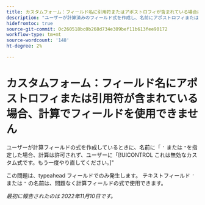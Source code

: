 ```yaml
---
title: カスタムフォーム：フィールド名に引用符またはアポストロフィが含まれている場合は、計算でフィールドを使用できません"
description: "ユーザーが計算済みのフィールド式を作成し、名前にアポストロフィまたは引用符が付いた typeahead フィールドを含めようとした場合、計算は受け入れられず、ユーザーにメッセージが表示されます。もう一度やり直してください。"
hidefromtoc: true
source-git-commit: 0c260518bc0b268d734e309bef11b613fee90172
workflow-type: tm+mt
source-wordcount: '148'
ht-degree: 2%

---
```



# カスタムフォーム：フィールド名にアポストロフィまたは引用符が含まれている場合、計算でフィールドを使用できません

ユーザーが計算フィールドの式を作成しているときに、名前に「 `'` または `"`を指定した場合、計算は許可されず、ユーザーに「[!UICONTROL これは無効なカスタム式です。もう一度やり直してください。]&quot;

この問題は、typeahead フィールドでのみ発生します。 テキストフィールド `'` または `"` の名前は、問題なく計算フィールドの式で使用できます。

_最初に報告されたのは 2022年11月10日です。_

